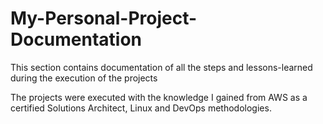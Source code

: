 # My-Personal-Project-Documentation
This section contains documentation of all the steps and lessons-learned during the execution of the projects

The projects were executed with the knowledge I gained from AWS as a certified Solutions Architect, Linux and DevOps methodologies.

